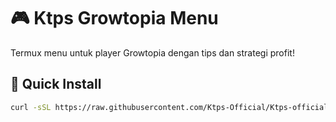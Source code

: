 # 🎮 Ktps Growtopia Menu

Termux menu untuk player Growtopia dengan tips dan strategi profit!

## 🚀 Quick Install

```bash
curl -sSL https://raw.githubusercontent.com/Ktps-Official/Ktps-official-MadeByHunt/main/installer.sh | bash
